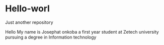 # Hello-worl 
Just another repository

Hello
My name is Josephat onkoba a first year student at Zetech university pursuing a degree in Information technology
